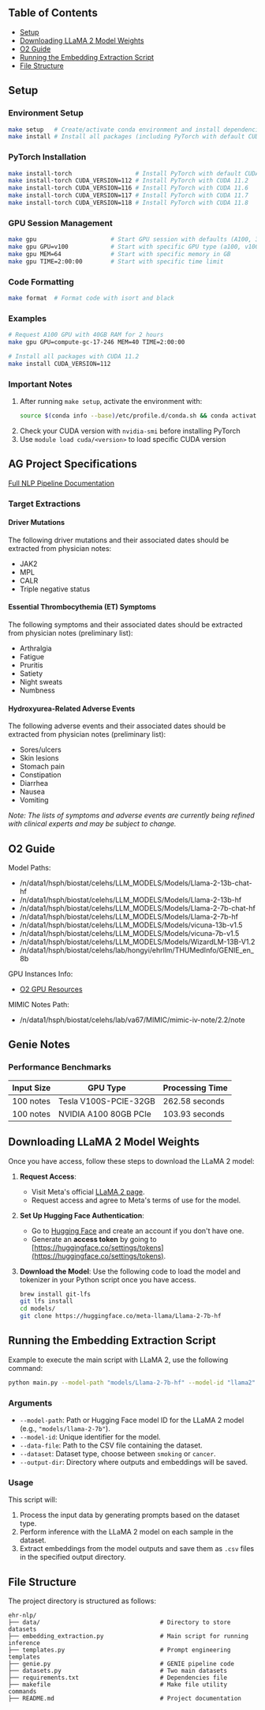 

## Table of Contents

- [Setup](#setup)
- [Downloading LLaMA 2 Model Weights](#downloading-llama-2-model-weights)
- [O2 Guide](#o2-guide)
- [Running the Embedding Extraction Script](#running-the-embedding-extraction-script)
- [File Structure](#file-structure)

## Setup

### Environment Setup
```bash
make setup   # Create/activate conda environment and install dependencies
make install # Install all packages (including PyTorch with default CUDA)
```

### PyTorch Installation
```bash
make install-torch                  # Install PyTorch with default CUDA (11.7)
make install-torch CUDA_VERSION=112 # Install PyTorch with CUDA 11.2
make install-torch CUDA_VERSION=116 # Install PyTorch with CUDA 11.6
make install-torch CUDA_VERSION=117 # Install PyTorch with CUDA 11.7
make install-torch CUDA_VERSION=118 # Install PyTorch with CUDA 11.8
```

### GPU Session Management
```bash
make gpu                     # Start GPU session with defaults (A100, 32GB, 1:15:00)
make gpu GPU=v100            # Start with specific GPU type (a100, v100)
make gpu MEM=64              # Start with specific memory in GB
make gpu TIME=2:00:00        # Start with specific time limit
```

### Code Formatting
```bash
make format  # Format code with isort and black
```

### Examples
```bash
# Request A100 GPU with 40GB RAM for 2 hours
make gpu GPU=compute-gc-17-246 MEM=40 TIME=2:00:00

# Install all packages with CUDA 11.2
make install CUDA_VERSION=112
```

### Important Notes
1. After running `make setup`, activate the environment with:
   ```bash
   source $(conda info --base)/etc/profile.d/conda.sh && conda activate inference
   ```
2. Check your CUDA version with `nvidia-smi` before installing PyTorch
3. Use `module load cuda/<version>` to load specific CUDA version


## AG Project Specifications

[Full NLP Pipeline Documentation](https://docs.google.com/presentation/d/1Ze8OEfBJ9iL5HmMw6IbXcW3KJXCY2tu2OcXdY8Ua_Oo/edit?usp=sharing)

### Target Extractions

#### Driver Mutations
The following driver mutations and their associated dates should be extracted from physician notes:
- JAK2
- MPL
- CALR
- Triple negative status

#### Essential Thrombocythemia (ET) Symptoms
The following symptoms and their associated dates should be extracted from physician notes (preliminary list):
- Arthralgia
- Fatigue
- Pruritis
- Satiety
- Night sweats
- Numbness

#### Hydroxyurea-Related Adverse Events
The following adverse events and their associated dates should be extracted from physician notes (preliminary list):
- Sores/ulcers
- Skin lesions
- Stomach pain
- Constipation
- Diarrhea
- Nausea
- Vomiting

*Note: The lists of symptoms and adverse events are currently being refined with clinical experts and may be subject to change.*

## O2 Guide

Model Paths:
- /n/data1/hsph/biostat/celehs/LLM_MODELS/Models/Llama-2-13b-chat-hf
- /n/data1/hsph/biostat/celehs/LLM_MODELS/Models/Llama-2-13b-hf
- /n/data1/hsph/biostat/celehs/LLM_MODELS/Models/Llama-2-7b-chat-hf
- /n/data1/hsph/biostat/celehs/LLM_MODELS/Models/Llama-2-7b-hf
- /n/data1/hsph/biostat/celehs/LLM_MODELS/Models/vicuna-13b-v1.5
- /n/data1/hsph/biostat/celehs/LLM_MODELS/Models/vicuna-7b-v1.5
- /n/data1/hsph/biostat/celehs/LLM_MODELS/Models/WizardLM-13B-V1.2
- /n/data1/hsph/biostat/celehs/lab/hongyi/ehrllm/THUMedInfo/GENIE_en_8b

GPU Instances Info:
- [O2 GPU Resources](https://harvardmed.atlassian.net/wiki/spaces/O2/pages/1629290761/Using+O2+GPU+resources)

MIMIC Notes Path:
- /n/data1/hsph/biostat/celehs/lab/va67/MIMIC/mimic-iv-note/2.2/note

## Genie Notes

### Performance Benchmarks

| Input Size | GPU Type | Processing Time |
|------------|----------|-----------------|
| 100 notes | Tesla V100S-PCIE-32GB | 262.58 seconds |
| 100 notes | NVIDIA A100 80GB PCIe | 103.93 seconds |


## Downloading LLaMA 2 Model Weights

Once you have access, follow these steps to download the LLaMA 2 model:

1. **Request Access**:
   - Visit Meta's official [LLaMA 2 page](https://ai.meta.com/llama/).
   - Request access and agree to Meta's terms of use for the model.

2. **Set Up Hugging Face Authentication**:
   - Go to [Hugging Face](https://huggingface.co/) and create an account if you don't have one.
   - Generate an **access token** by going to [https://huggingface.co/settings/tokens](https://huggingface.co/settings/tokens).

3. **Download the Model**:
   Use the following code to load the model and tokenizer in your Python script once you have access.
   ```bash
   brew install git-lfs    
   git lfs install 
   cd models/
   git clone https://huggingface.co/meta-llama/Llama-2-7b-hf
   ```

## Running the Embedding Extraction Script

Example to execute the main script with LLaMA 2, use the following command:
```bash
python main.py --model-path "models/Llama-2-7b-hf" --model-id "llama2" --data-file data/mimic_smoking.csv --dataset smoking --output-dir ./outputs
```

### Arguments

- `--model-path`: Path or Hugging Face model ID for the LLaMA 2 model (e.g., `"models/llama-2-7b"`).
- `--model-id`: Unique identifier for the model.
- `--data-file`: Path to the CSV file containing the dataset.
- `--dataset`: Dataset type, choose between `smoking` or `cancer`.
- `--output-dir`: Directory where outputs and embeddings will be saved.

### Usage

This script will:
1. Process the input data by generating prompts based on the dataset type.
2. Perform inference with the LLaMA 2 model on each sample in the dataset.
3. Extract embeddings from the model outputs and save them as `.csv` files in the specified output directory.

## File Structure

The project directory is structured as follows:
```
ehr-nlp/
├── data/                                  # Directory to store datasets
├── embedding_extraction.py                # Main script for running inference
├── templates.py                           # Prompt engineering templates
├── genie.py                               # GENIE pipeline code
├── datasets.py                            # Two main datasets
├── requirements.txt                       # Dependencies file
├── makefile                               # Make file utility commands
├── README.md                              # Project documentation
```